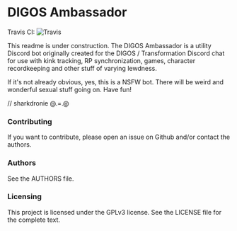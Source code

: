 # DIGOS Ambassador
Travis CI: ![Travis](https://travis-ci.org/Nihlus/digos-ambassador.svg?branch=master)

This readme is under construction. The DIGOS Ambassador is a utility Discord bot originally created for the DIGOS / 
Transformation Discord chat for use with kink tracking, RP synchronization, games, character recordkeeping and other
stuff of varying lewdness.

If it's not already obvious, yes, this is a NSFW bot. There will be weird and wonderful sexual stuff going on. Have fun!

// sharkdronie @.=.@

### Contributing
If you want to contribute, please open an issue on Github and/or contact the authors. 

### Authors
See the AUTHORS file.

### Licensing
This project is licensed under the GPLv3 license. See the LICENSE file for the complete text.
